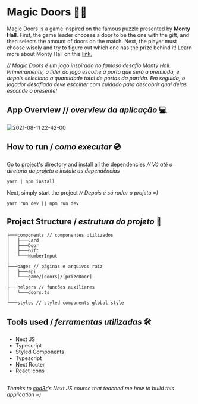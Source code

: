 # Magic Doors 🚪✨
Magic Doors is a game inspired on the famous puzzle presented by **Monty Hall**. First, the game leader chooses a door to be the one with the gift, and then selects the amount of doors on the match. Next, the player must choose wisely and try to figure out which one has the prize behind it! Learn more about Monty Hall on this [link.](https://en.wikipedia.org/wiki/Monty_Hall_problem)

*// Magic Doors é um jogo inspirado no famoso desafio Monty Hall. Primeiramente, o líder do jogo escolhe a porta que será a premiada, e depois seleciona a quantidade total de portas da partida. Em seguida, o jogador desafiado deve escolher com cuidado para descobrir qual delas esconde o presente!*

## App Overview // *overview da aplicação* 💻

![2021-08-11 22-42-00](https://user-images.githubusercontent.com/53411709/129257850-24594232-2014-424a-8c2b-5a59d8ebd548.gif)


## How to run / *como executar* 💿

Go to project's directory and install all the dependencies
*//  Vá até o diretório do projeto e instale as dependências*
```
yarn | npm install
```
Next, simply start the project
*// Depois é só rodar o projeto =)*
```
yarn run dev || npm run dev
```
## Project Structure / *estrutura do projeto* 🌳
```
├───components // componentes utilizados
│   ├───Card
│   ├───Door
│   ├───Gift
│   └───NumberInput
│
├───pages // páginas e arquivos raíz
│   ├───api
│   └───game/[doors]/[prizeDoor] 
│
├───helpers // funcões auxiliares
│   └───doors.ts
│
└───styles // styled components global style

``` 
## Tools used / *ferramentas utilizadas* 🛠
- Next JS
- Typescript
- Styled Components
- Typescript
- Next Router 
- React Icons

## 
*Thanks to [cod3r](https://www.cod3r.com.br/)'s Next JS course that teached me how to build this application =)*


